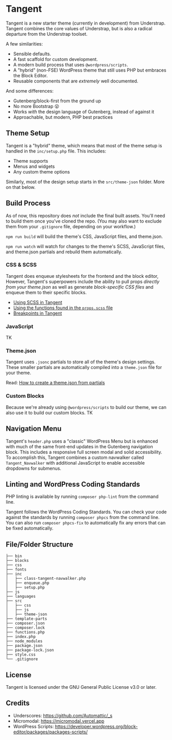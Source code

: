 # Tangent

Tangent is a new starter theme (currently in development) from Understrap. Tangent combines the core values of Understrap, but is also a radical departure from the Understrap toolset.

A few similarities:

- Sensible defaults.
- A fast scaffold for custom development.
- A modern build process that uses `@wordpress/scripts`.
- A "hybrid" (non-FSE) WordPress theme that still uses PHP but embraces the Block Editor.
- Reusable components that are _extremely_ well documented.

And some differences:

- Gutenberg/block-first from the ground up
- No more Bootstrap 😮 
- Works _with_ the design language of Gutenberg, instead of against it
- Approachable, but modern, PHP best practices

## Theme Setup

Tangent is a "hybrid" theme, which means that most of the theme setup is handled in the `inc/setup.php` file. This includes:

- Theme supports
- Menus and widgets
- Any custom theme options

Similarly, most of the design setup starts in the `src/theme-json` folder. More on that below.

## Build Process

As of now, this repository does _not_ include the final built assets. You'll need to build them once you've cloned the repo. (You may also want to exclude them from your `.gitignore` file, depending on your workflow.)

`npm run build` will build the theme's CSS, JavaScript files, and theme.json.

`npm run watch` will watch for changes to the theme's SCSS, JavaScript files, and theme.json partials and rebuild them automatically.

### CSS & SCSS

Tangent does enqueue stylesheets for the frontend and the block editor, However, Tangent's superpowers include the ability to pull props _directly from your theme.json_ as well as generate _block-specific CSS files_ and enqueue them to their specific blocks. 

- [Using SCSS in Tangent](https://github.com/understrap/tangent/tree/develop/src/scss#readme)
- [Using the functions found in the `props.scss` file](https://github.com/understrap/tangent/blob/develop/src/scss/abstracts/props.md)
- [Breakpoints in Tangent](https://github.com/understrap/tangent/blob/develop/src/scss/abstracts/breakpoints.md)

### JavaScript

TK

### Theme.json

Tangent uses `.jsonc` partials to store all of the theme's design settings. These smaller partials are automatically compiled into a `theme.json` file for your theme.

Read: [How to create a theme.json from partials](https://github.com/understrap/tangent/tree/develop/src/theme-json#readme)

### Custom Blocks

Because we're already using `@wordpress/scripts` to build our theme, we can also use it to build our custom blocks. TK

## Navigation Menu

Tangent's `header.php` uses a "classic" WordPress Menu but is enhanced with much of the same front-end updates in the Gutenberg navigation block. This includes a responsive full screen modal and solid accessibility. To accomplish this, Tangent combines a custom navwalker called `Tangent_Navwalker` with additional JavaScript to enable accessible dropdowns for submenus.

## Linting and WordPress Coding Standards

PHP linting is available by running `composer php-lint` from the command line.

Tangent follows the WordPress Coding Standards. You can check your code against the standards by running `composer phpcs` from the command line. You can also run `composer phpcs-fix` to automatically fix any errors that can be fixed automatically. 


## File/Folder Structure

```
├── bin
├── blocks
├── css
├── fonts
├── inc
│   ├── class-tangent-navwalker.php
│   ├── enqueue.php
│   ├── setup.php
├── js
├── languages
├── src
│   ├── css
│   ├── js
│   ├── theme-json
├── template-parts
├── composer.json
├── composer.lock
├── functions.php
├── index.php
├── node_modules
├── package.json
├── package-lock.json 
├── style.css
└── .gitignore
```

## License

Tangent is licensed under the GNU General Public License v3.0 or later.

## Credits

- Underscores: https://github.com/Automattic/_s
- Micromodal: https://micromodal.vercel.app
- WordPress Scripts: https://developer.wordpress.org/block-editor/packages/packages-scripts/